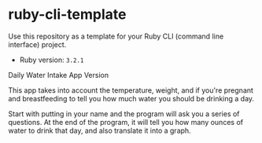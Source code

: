 # ruby-cli-template

Use this repository as a template for your Ruby CLI (command line interface) project.

- Ruby version: `3.2.1`

Daily Water Intake App
Version 


This app takes into account the temperature, weight, and if you're pregnant and breastfeeding to tell you how much water you should be drinking a day. 

Start with putting in your name and the program will ask you a series of questions. At the end of the program, it will tell you how many ounces of water to drink that day, and also translate it into a graph.
